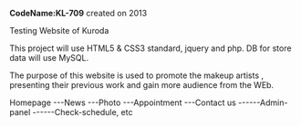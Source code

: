 **CodeName:KL-709**
created on 2013

Testing Website of Kuroda

This project will use HTML5 & CSS3 standard, jquery and php.
DB for store data will use MySQL.

The purpose of this website is used to promote the makeup artists , presenting their previous work and gain more audience from the WEb. 

Homepage
---News
---Photo
---Appointment
---Contact us
------Admin-panel
------Check-schedule, etc
